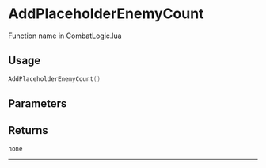 # AddPlaceholderEnemyCount
Function name in CombatLogic.lua
## Usage
```lua
AddPlaceholderEnemyCount()
```
## Parameters

## Returns
`none`

---